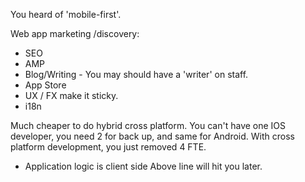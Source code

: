 

You heard of 'mobile-first'.

Web app marketing /discovery:

* SEO
* AMP
* Blog/Writing - You may should have a 'writer' on staff.
* App Store
* UX / FX make it sticky.
* i18n


Much cheaper to do hybrid cross platform. You can't have one IOS developer, you need 2 for back up, and same for Android. With cross platform development, you just removed 4 FTE.

* Application logic is client side
Above line will hit you later.